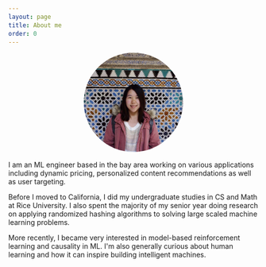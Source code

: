 ```yaml
---
layout: page
title: About me
order: 0
---
```

<p align="center">
<img src="/images/yingchen.JPG" alt="profile" width="200" style="border-radius:50%"/>
</p>

I am an ML engineer based in the bay area working on various applications including 
dynamic pricing, personalized content recommendations as well as user targeting. 

Before I moved to California, I did my undergraduate studies in CS and Math at Rice University. 
I also spent the majority of my senior year doing research on applying randomized hashing algorithms 
to solving large scaled machine learning problems. 

More recently, I became very interested in model-based reinforcement learning and causality in ML. 
I'm also generally curious about human learning and how it can inspire building intelligent machines. 